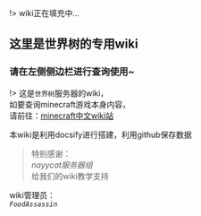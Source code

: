 !> wiki正在填充中...

## 这里是世界树的专用wiki

### 请在左侧侧边栏进行查询使用~

!> 这是`世界树`服务器的wiki，  
如要查询minecraft游戏本身内容，  
请前往：[minecraft中文wiki站](https://minecraft-zh.gamepedia.com/Minecraft_Wiki)

本wiki是利用docsify进行搭建，利用github保存数据

> 特别感谢：  
*nayycat服务器组*  
给我们的wiki教学支持

wiki管理员：  
*`FoodAssassin`*
